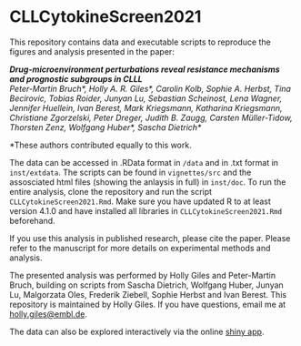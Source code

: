 # CLLCytokineScreen2021

This repository contains data and executable scripts to reproduce the figures and analysis presented in the paper: 

_**Drug-microenvironment perturbations reveal resistance mechanisms and prognostic subgroups in CLLL**_     
_Peter-Martin Bruch\*, Holly A. R. Giles\*, Carolin Kolb, Sophie A. Herbst, Tina Becirovic, Tobias Roider, Junyan Lu, Sebastian Scheinost, Lena Wagner, Jennifer Huellein, Ivan Berest, Mark Kriegsmann, Katharina Kriegsmann, Christiane Zgorzelski, Peter Dreger, Judith B. Zaugg, Carsten Müller-Tidow, Thorsten Zenz, Wolfgang Huber\*, Sascha Dietrich\*_

\*These authors contributed equally to this work. 

The data can be accessed in .RData format in `/data` and in .txt format in `inst/extdata`. The scripts can be found in `vignettes/src` and the assosciated html files (showing the anlaysis in full) in `inst/doc`. To run the entire analysis, clone the repository and run the script `CLLCytokineScreen2021.Rmd`. Make sure you have updated R to at least version 4.1.0 and have installed all libraries in `CLLCytokineScreen2021.Rmd` beforehand. 

If you use this analysis in published research, please cite the paper. Please refer to the manuscript for more details on experimental methods and analysis. 

The presented analysis was performed by Holly Giles and Peter-Martin Bruch, building on scripts from Sascha Dietrich, Wolfgang Huber, Junyan Lu, Malgorzata Oles, Frederik Ziebell, Sophie Herbst and Ivan Berest. This repository is maintained by Holly Giles. If you have questions, email me at holly.giles@embl.de. 

The data can also be explored interactively via the online [shiny app](https://www.imbi.uni-heidelberg.de/dietrichlab/CLL_Microenvironment/). 

